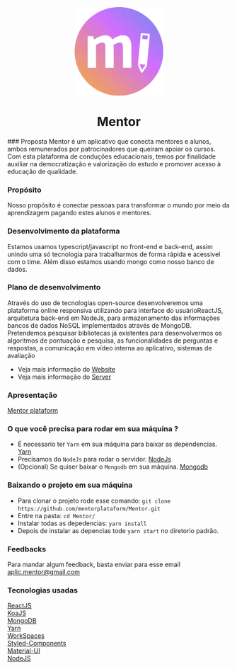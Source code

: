 <p align="center">
   <img src="./images/MentorApp.png" height="200px" />
</p>
<p>
   <h1  align="center">Mentor</h1> 
<p/>
### Proposta
Mentor é um aplicativo que conecta mentores e alunos, ambos remunerados por patrocinadores que queiram apoiar os cursos. Com esta plataforma de conduções educacionais, temos por
finalidade auxiliar na democratização e valorização do estudo e promover acesso à educação de qualidade.

### Propósito
Nosso propósito é conectar pessoas para transformar o mundo por meio da aprendizagem pagando estes alunos e mentores.






### Desenvolvimento da plataforma
  Estamos usamos typescript/javascript no front-end e back-end, assim unindo uma só tecnologia para trabalharmos de forma rápida e acessivel com o time.
  Além disso estamos usando mongo como nosso banco de dados.
  
  ### Plano de desenvolvimento
  Através do uso de tecnologias open-source desenvolveremos uma plataforma online responsiva utilizando para interface do usuárioReactJS, arquitetura back-end em NodeJs, para
armazenamento das informações bancos de dados NoSQL implementados através de MongoDB. Pretendemos pesquisar bibliotecas já existentes
para desenvolvermos os algoritmos de pontuação
e pesquisa, as funcionalidades de perguntas e
respostas, a comunicação em vídeo interna ao
aplicativo, sistemas de avaliação
  <br/>
  - Veja mais informação do [Website](https://github.com/mentorplataform/Mentor/blob/master/packages/web/)<br/>
  - Veja mais informação do [Server](https://github.com/mentorplataform/Mentor/blob/master/packages/server/)<br/>
  
### Apresentação
  [Mentor plataform](https://github.com/mentorplataform/Mentor/blob/master/Mentor_-_Projeto.pdf)

### O que você precisa para rodar em sua máquina ? 
- É necessario ter `Yarn` em sua máquina para baixar as dependencias. [Yarn](https://classic.yarnpkg.com/en/docs/install/)
- Precisamos do `NodeJs` para rodar o servidor. [NodeJs](https://nodejs.org/en/download/)
- (Opcional) Se quiser baixar o `Mongodb` em sua máquina. [Mongodb](https://docs.mongodb.com/manual/administration/install-community/)

### Baixando o projeto em sua máquina

- Para clonar o projeto rode esse comando: `git clone https://github.com/mentorplataform/Mentor.git`
- Entre na pasta: `cd Mentor/`
- Instalar todas as depedencias: `yarn install`
- Depois de instalar as depencias tode `yarn start` no diretorio padrão.

### Feedbacks

Para mandar algum feedback, basta enviar para esse email [aplic.mentor@gmail.com](aplic.mentor@gmail.com)<br/>


### Tecnologias usadas

[ReactJS](https://reactjs.org/)<br/>
[KoaJS](https://koajs.com/)<br/>
[MongoDB](https://www.mongodb.com/)<br/>
[Yarn](https://yarnpkg.com/en/)<br/>
[WorkSpaces](https://yarnpkg.com/lang/en/docs/workspaces/)<br/>
[Styled-Components](https://www.styled-components.com/)<br/>
[Material-UI](https://material-ui.com/)<br/>
[NodeJS](https://nodejs.org/en/)<br/>
